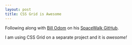 ```yaml
---
layout: post
title: CSS Grid is Awesome
---
```


Following along with [Bill Odom](http://www.billodom.com/) on his [SpaceWalk GitHub](https://github.com/wnodom/spacewalk).

I am using CSS Grid on a separate project and it is *awesome!*
